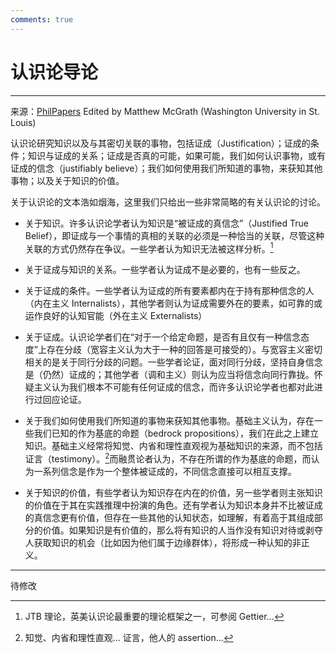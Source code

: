 ```yaml
---
comments: true
---
```


# 认识论导论

---

来源：[PhilPapers](https://philpapers.org/browse/epistemology) Edited by Matthew McGrath (Washington University in St. Louis)

认识论研究知识以及与其密切关联的事物，包括证成（Justification）；证成的条件；知识与证成的关系；证成是否真的可能，如果可能，我们如何认识事物，或有证成的信念（justifiably believe）；我们如何使用我们所知道的事物，来获知其他事物；以及关于知识的价值。

关于认识论的文本浩如烟海，这里我们只给出一些非常简略的有关认识论的讨论。

- 关于知识。许多认识论学者认为知识是“被证成的真信念”（Justified True Belief），即证成与一个事情的真相的关联的必须是一种恰当的关联，尽管这种关联的方式仍然存在争议。一些学者认为知识无法被这样分析。[^1]

- 关于证成与知识的关系。一些学者认为证成不是必要的，也有一些反之。

- 关于证成的条件。一些学者认为证成的所有要素都内在于持有那种信念的人（内在主义 Internalists），其他学者则认为证成需要外在的要素，如可靠的或运作良好的认知官能（外在主义 Externalists）

- 关于证成。认识论学者们在“对于一个给定命题，是否有且仅有一种信念态度”上存在分歧（宽容主义认为大于一种的回答是可接受的）。与宽容主义密切相关的是关于同行分歧的问题。一些学者论证，面对同行分歧，坚持自身信念是（仍然）证成的；其他学者（调和主义）则认为应当将信念向同行靠拢。怀疑主义认为我们根本不可能有任何证成的信念，而许多认识论学者也都对此进行过回应论证。

- 关于我们如何使用我们所知道的事物来获知其他事物。基础主义认为，存在一些我们已知的作为基底的命题（bedrock propositions），我们在此之上建立知识。基础主义经常将知觉、内省和理性直观视为基础知识的来源，而不包括证言（testimony）。[^2]而融贯论者认为，不存在所谓的作为基底的命题，而认为一系列信念是作为一个整体被证成的，不同信念直接可以相互支撑。

- 关于知识的价值，有些学者认为知识存在内在的价值，另一些学者则主张知识的价值在于其在实践推理中扮演的角色。还有学者认为知识本身并不比被证成的真信念更有价值，但存在一些其他的认知状态，如理解，有着高于其组成部分的价值。如果知识是有价值的，那么将有知识的人当作没有知识对待或剥夺人获取知识的机会（比如因为他们属于边缘群体），将形成一种认知的非正义。

[^1]: JTB 理论，英美认识论最重要的理论框架之一，可参阅 Gettier...
[^2]: 知觉、内省和理性直观... 证言，他人的 assertion...

---
待修改